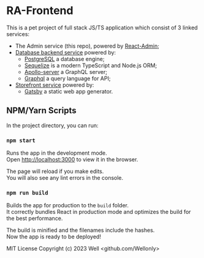 # RA-Frontend
  This is a pet project of full stack JS/TS application which consist of 3 linked services:
  - The Admin service (this repo), powered by [React-Admin](https://marmelab.com/react-admin/);
  - [Database backend service](https://github.com/Wellonly/backend-postgre) powered by:
    - [PostgreSQL](https://www.postgresql.org) a database engine;
    - [Sequelize](https://sequelize.org/) is a modern TypeScript and Node.js ORM;
    - [Apollo-server](https://www.apollographql.com/) a GraphQL server;
    - [Graphql](https://graphql.org/) a query language for API;
  - [Storefront service](https://github.com/Wellonly/gatsby-store) powered by:
    - [Gatsby](https://github.com/gatsbyjs/gatsby) a static web app generator.


## NPM/Yarn Scripts

In the project directory, you can run:

### `npm start`

Runs the app in the development mode.<br>
Open [http://localhost:3000](http://localhost:3000) to view it in the browser.

The page will reload if you make edits.<br>
You will also see any lint errors in the console.

### `npm run build`

Builds the app for production to the `build` folder.<br>
It correctly bundles React in production mode and optimizes the build for the best performance.

The build is minified and the filenames include the hashes.<br>
Now the app is ready to be deployed!

MIT License Copyright (c) 2023 Well <github.com/Wellonly>
